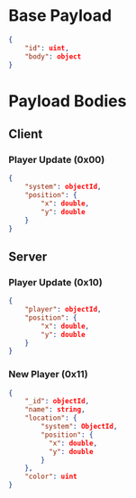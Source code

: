 # Base Payload
```json
{
    "id": uint,
    "body": object
}
```

# Payload Bodies
## Client
### Player Update (0x00)
```json
{
    "system": objectId,
    "position": {
        "x": double,
        "y": double
    }
}
```

## Server
### Player Update (0x10)
```json
{
    "player": objectId,
    "position": {
        "x": double,
        "y": double
    }
}
```

### New Player (0x11)
```json
{
    "_id": objectId,
    "name": string,
    "location": {
        "system": ObjectId,
        "position": {
          "x": double,
          "y": double
        }
    },
    "color": uint
}
```